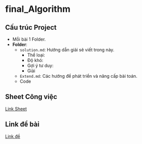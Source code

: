 # final_Algorithm

## Cấu trúc Project
* Mỗi bài 1 Folder.
* **Folder**:   
  * `solution.md`: Hướng dẫn giải sẽ viết trong này.
    * Thể loại:
    * Độ khó:
    * Gợi ý tư duy:
    * Giải
   * `Extend.md`: Các hướng để phát triển và nâng cấp bài toán.
  * Code

## Sheet Công việc
[Link Sheet](https://docs.google.com/spreadsheets/d/1a4c373w7gpuzd6GQXJt0gW7arIXiFTGabuQVYENjWgM/edit?fbclid=IwAR1dTRZx0JTAwkGBR_-fAVC0hTFJ5P6cVTlQc08kxThHh5C0kM2_8-jHni8#gid=0)

## Link đề bài
[Link đề](https://drive.google.com/drive/folders/1CtFcYF4MfyK_XlX0LrYvHlxHmHk7DJCD)
